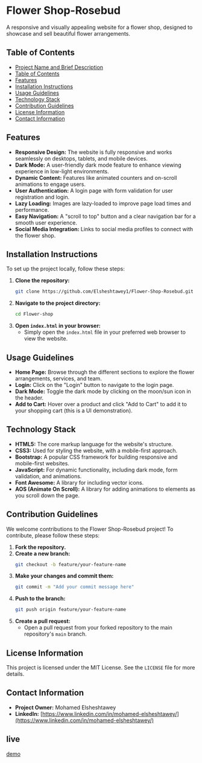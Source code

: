 # Flower Shop-Rosebud

A responsive and visually appealing website for a flower shop, designed to showcase and sell beautiful flower arrangements.

## Table of Contents

- [Project Name and Brief Description](#flower-shop-rosebud)
- [Table of Contents](#table-of-contents)
- [Features](#features)
- [Installation Instructions](#installation-instructions)
- [Usage Guidelines](#usage-guidelines)
- [Technology Stack](#technology-stack)
- [Contribution Guidelines](#contribution-guidelines)
- [License Information](#license-information)
- [Contact Information](#contact-information)

## Features

- **Responsive Design:** The website is fully responsive and works seamlessly on desktops, tablets, and mobile devices.
- **Dark Mode:** A user-friendly dark mode feature to enhance viewing experience in low-light environments.
- **Dynamic Content:** Features like animated counters and on-scroll animations to engage users.
- **User Authentication:** A login page with form validation for user registration and login.
- **Lazy Loading:** Images are lazy-loaded to improve page load times and performance.
- **Easy Navigation:** A "scroll to top" button and a clear navigation bar for a smooth user experience.
- **Social Media Integration:** Links to social media profiles to connect with the flower shop.

## Installation Instructions

To set up the project locally, follow these steps:

1. **Clone the repository:**
   ```bash
   git clone https://github.com/Elsheshtawey1/Flower-Shop-Rosebud.git
   ```
2. **Navigate to the project directory:**
   ```bash
   cd Flower-shop
   ```
3. **Open `index.html` in your browser:**
   - Simply open the `index.html` file in your preferred web browser to view the website.

## Usage Guidelines

- **Home Page:** Browse through the different sections to explore the flower arrangements, services, and team.
- **Login:** Click on the "Login" button to navigate to the login page.
- **Dark Mode:** Toggle the dark mode by clicking on the moon/sun icon in the header.
- **Add to Cart:** Hover over a product and click "Add to Cart" to add it to your shopping cart (this is a UI demonstration).

## Technology Stack

- **HTML5:** The core markup language for the website's structure.
- **CSS3:** Used for styling the website, with a mobile-first approach.
- **Bootstrap:** A popular CSS framework for building responsive and mobile-first websites.
- **JavaScript:** For dynamic functionality, including dark mode, form validation, and animations.
- **Font Awesome:** A library for including vector icons.
- **AOS (Animate On Scroll):** A library for adding animations to elements as you scroll down the page.

## Contribution Guidelines

We welcome contributions to the Flower Shop-Rosebud project! To contribute, please follow these steps:

1. **Fork the repository.**
2. **Create a new branch:**
   ```bash
   git checkout -b feature/your-feature-name
   ```
3. **Make your changes and commit them:**
   ```bash
   git commit -m "Add your commit message here"
   ```
4. **Push to the branch:**
   ```bash
   git push origin feature/your-feature-name
   ```
5. **Create a pull request:**
   - Open a pull request from your forked repository to the main repository's `main` branch.

## License Information

This project is licensed under the MIT License. See the `LICENSE` file for more details.

## Contact Information

- **Project Owner:** Mohamed Elsheshtawey
- **LinkedIn:** [https://www.linkedin.com/in/mohamed-elsheshtawey/](https://www.linkedin.com/in/mohamed-elsheshtawey/)

## live 
[demo](https://elsheshtawey1.github.io/Flower-Shop-Rosebud/)
